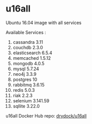 # u16all
Ubuntu 16.04 image with all services

Available Services :

1. cassandra 3.11
2. couchdb 2.3.0
3. elasticsearch 6.5.4
4. memcached 1.5.12
5. mongodb 4.0.5
6. mysql 5.7.24
7. neo4j 3.3.9
8. postgres 10
9. rabbitmq 3.6.15
10. redis 5.0.3
12. riak 2.2.3
13. selenium 3.141.59
14. sqllite 3.22.0

u16all Docker Hub repo: [drydock/u16all](https://hub.docker.com/r/drydock/u16all/)
  
